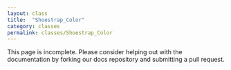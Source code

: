```yaml
---
layout: class
title:  "Shoestrap_Color"
category: classes
permalink: classes/Shoestrap_Color
---
```


This page is incomplete. Please consider helping out with the documentation by forking our docs repository and submitting a pull request.